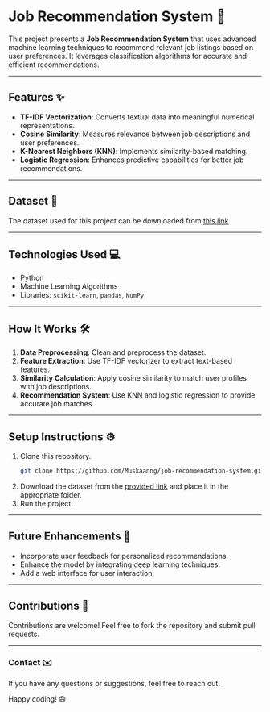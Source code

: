 # **Job Recommendation System** 🚀  

This project presents a **Job Recommendation System** that uses advanced machine learning techniques to recommend relevant job listings based on user preferences. It leverages classification algorithms for accurate and efficient recommendations.

---

## **Features** ✨  
- **TF-IDF Vectorization**: Converts textual data into meaningful numerical representations.  
- **Cosine Similarity**: Measures relevance between job descriptions and user preferences.  
- **K-Nearest Neighbors (KNN)**: Implements similarity-based matching.  
- **Logistic Regression**: Enhances predictive capabilities for better job recommendations.  

---

## **Dataset** 📂  
The dataset used for this project can be downloaded from [this link](https://drive.google.com/file/d/19TvNnlalePTS010IEzs-ZFOOpZ-FpyGe/view?usp=drive_link).

---

## **Technologies Used** 💻  
- Python   
- Machine Learning Algorithms  
- Libraries: `scikit-learn`, `pandas`, `NumPy`  

---

## **How It Works** 🛠️  
1. **Data Preprocessing**: Clean and preprocess the dataset.  
2. **Feature Extraction**: Use TF-IDF vectorizer to extract text-based features.  
3. **Similarity Calculation**: Apply cosine similarity to match user profiles with job descriptions.  
4. **Recommendation System**: Use KNN and logistic regression to provide accurate job matches.  

---

## **Setup Instructions** ⚙️  
1. Clone this repository.  
   ```bash
   git clone https://github.com/Muskaanng/job-recommendation-system.git
   ```  
2. Download the dataset from the [provided link](https://drive.google.com/file/d/19TvNnlalePTS010IEzs-ZFOOpZ-FpyGe/view?usp=drive_link) and place it in the appropriate folder.  
3. Run the project.
   
---

## **Future Enhancements** 🚧  
- Incorporate user feedback for personalized recommendations.  
- Enhance the model by integrating deep learning techniques.  
- Add a web interface for user interaction.  

---

## **Contributions** 🤝  
Contributions are welcome! Feel free to fork the repository and submit pull requests.  

---

### **Contact** ✉️  
If you have any questions or suggestions, feel free to reach out!  

Happy coding! 😄
